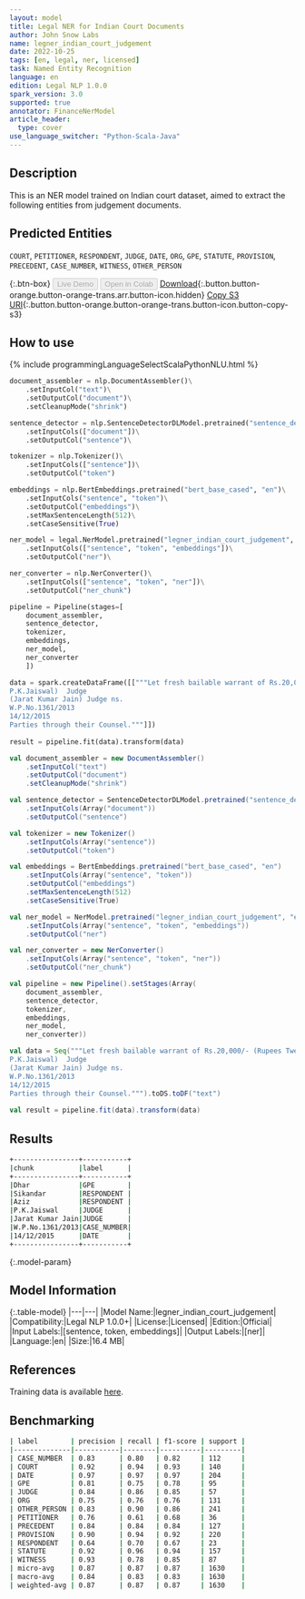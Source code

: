 ```yaml
---
layout: model
title: Legal NER for Indian Court Documents
author: John Snow Labs
name: legner_indian_court_judgement
date: 2022-10-25
tags: [en, legal, ner, licensed]
task: Named Entity Recognition
language: en
edition: Legal NLP 1.0.0
spark_version: 3.0
supported: true
annotator: FinanceNerModel
article_header:
  type: cover
use_language_switcher: "Python-Scala-Java"
---
```


## Description

This is an NER model trained on Indian court dataset, aimed to extract the following entities from judgement documents.

## Predicted Entities

`COURT`, `PETITIONER`, `RESPONDENT`, `JUDGE`, `DATE`, `ORG`, `GPE`, `STATUTE`, `PROVISION`, `PRECEDENT`, `CASE_NUMBER`, `WITNESS`, `OTHER_PERSON`

{:.btn-box}
<button class="button button-orange" disabled>Live Demo</button>
<button class="button button-orange" disabled>Open in Colab</button>
[Download](https://s3.amazonaws.com/auxdata.johnsnowlabs.com/legal/models/legner_indian_court_judgement_en_1.0.0_3.0_1666698501448.zip){:.button.button-orange.button-orange-trans.arr.button-icon.hidden}
[Copy S3 URI](s3://auxdata.johnsnowlabs.com/legal/models/legner_indian_court_judgement_en_1.0.0_3.0_1666698501448.zip){:.button.button-orange.button-orange-trans.button-icon.button-copy-s3}

## How to use



<div class="tabs-box" markdown="1">
{% include programmingLanguageSelectScalaPythonNLU.html %}

```python
document_assembler = nlp.DocumentAssembler()\
    .setInputCol("text")\
    .setOutputCol("document")\
    .setCleanupMode("shrink")

sentence_detector = nlp.SentenceDetectorDLModel.pretrained("sentence_detector_dl", "en")\
    .setInputCols(["document"])\
    .setOutputCol("sentence")\

tokenizer = nlp.Tokenizer()\
    .setInputCols(["sentence"])\
    .setOutputCol("token")

embeddings = nlp.BertEmbeddings.pretrained("bert_base_cased", "en")\
    .setInputCols("sentence", "token")\
    .setOutputCol("embeddings")\
    .setMaxSentenceLength(512)\
    .setCaseSensitive(True)

ner_model = legal.NerModel.pretrained("legner_indian_court_judgement", "en", "legal/models")\
    .setInputCols(["sentence", "token", "embeddings"])\
    .setOutputCol("ner")\

ner_converter = nlp.NerConverter()\
    .setInputCols(["sentence", "token", "ner"])\
    .setOutputCol("ner_chunk")

pipeline = Pipeline(stages=[
    document_assembler,
    sentence_detector,
    tokenizer,
    embeddings,
    ner_model,
    ner_converter   
    ])

data = spark.createDataFrame([["""Let fresh bailable warrant of Rs.20,000/- (Rupees Twenty Thousand) be issued through Superintendent of Police, Dhar to the respondents No.1 Sikandar and No.2 Aziz for a date to be fixed by the Registry to secure the presence of the respondents No.1 and 2, made returnable within six weeks.
P.K.Jaiswal)  Judge                  
(Jarat Kumar Jain) Judge ns.
W.P.No.1361/2013 
14/12/2015              
Parties through their Counsel."""]])
                             
result = pipeline.fit(data).transform(data)
```
```scala
val document_assembler = new DocumentAssembler()
    .setInputCol("text")
    .setOutputCol("document")
    .setCleanupMode("shrink")

val sentence_detector = SentenceDetectorDLModel.pretrained("sentence_detector_dl", "en")
    .setInputCols(Array("document"))
    .setOutputCol("sentence")

val tokenizer = new Tokenizer()
    .setInputCols(Array("sentence"))
    .setOutputCol("token")

val embeddings = BertEmbeddings.pretrained("bert_base_cased", "en")
    .setInputCols(Array("sentence", "token"))
    .setOutputCol("embeddings")
    .setMaxSentenceLength(512)
    .setCaseSensitive(True)

val ner_model = NerModel.pretrained("legner_indian_court_judgement", "en", "legal/models")
    .setInputCols(Array("sentence", "token", "embeddings"))
    .setOutputCol("ner")

val ner_converter = new NerConverter()
    .setInputCols(Array("sentence", "token", "ner"))
    .setOutputCol("ner_chunk")

val pipeline = new Pipeline().setStages(Array(
    document_assembler,
    sentence_detector,
    tokenizer,
    embeddings,
    ner_model,
    ner_converter))

val data = Seq("""Let fresh bailable warrant of Rs.20,000/- (Rupees Twenty Thousand) be issued through Superintendent of Police, Dhar to the respondents No.1 Sikandar and No.2 Aziz for a date to be fixed by the Registry to secure the presence of the respondents No.1 and 2, made returnable within six weeks.
P.K.Jaiswal)  Judge                  
(Jarat Kumar Jain) Judge ns.
W.P.No.1361/2013 
14/12/2015              
Parties through their Counsel.""").toDS.toDF("text")
                             
val result = pipeline.fit(data).transform(data)
```
</div>

## Results

```bash
+----------------+-----------+
|chunk           |label      |
+----------------+-----------+
|Dhar            |GPE        |
|Sikandar        |RESPONDENT |
|Aziz            |RESPONDENT |
|P.K.Jaiswal     |JUDGE      |
|Jarat Kumar Jain|JUDGE      |
|W.P.No.1361/2013|CASE_NUMBER|
|14/12/2015      |DATE       |
+----------------+-----------+
```

{:.model-param}
## Model Information

{:.table-model}
|---|---|
|Model Name:|legner_indian_court_judgement|
|Compatibility:|Legal NLP 1.0.0+|
|License:|Licensed|
|Edition:|Official|
|Input Labels:|[sentence, token, embeddings]|
|Output Labels:|[ner]|
|Language:|en|
|Size:|16.4 MB|

## References

Training data is available [here](https://github.com/Legal-NLP-EkStep/legal_NER#3-data).

## Benchmarking

```bash
| label        | precision | recall | f1-score | support |
|--------------|-----------|--------|----------|---------|
| CASE_NUMBER  | 0.83      | 0.80   | 0.82     | 112     |
| COURT        | 0.92      | 0.94   | 0.93     | 140     |
| DATE         | 0.97      | 0.97   | 0.97     | 204     |
| GPE          | 0.81      | 0.75   | 0.78     | 95      |
| JUDGE        | 0.84      | 0.86   | 0.85     | 57      |
| ORG          | 0.75      | 0.76   | 0.76     | 131     |
| OTHER_PERSON | 0.83      | 0.90   | 0.86     | 241     |
| PETITIONER   | 0.76      | 0.61   | 0.68     | 36      |
| PRECEDENT    | 0.84      | 0.84   | 0.84     | 127     |
| PROVISION    | 0.90      | 0.94   | 0.92     | 220     |
| RESPONDENT   | 0.64      | 0.70   | 0.67     | 23      |
| STATUTE      | 0.92      | 0.96   | 0.94     | 157     |
| WITNESS      | 0.93      | 0.78   | 0.85     | 87      |
| micro-avg    | 0.87      | 0.87   | 0.87     | 1630    |
| macro-avg    | 0.84      | 0.83   | 0.83     | 1630    |
| weighted-avg | 0.87      | 0.87   | 0.87     | 1630    |
```
